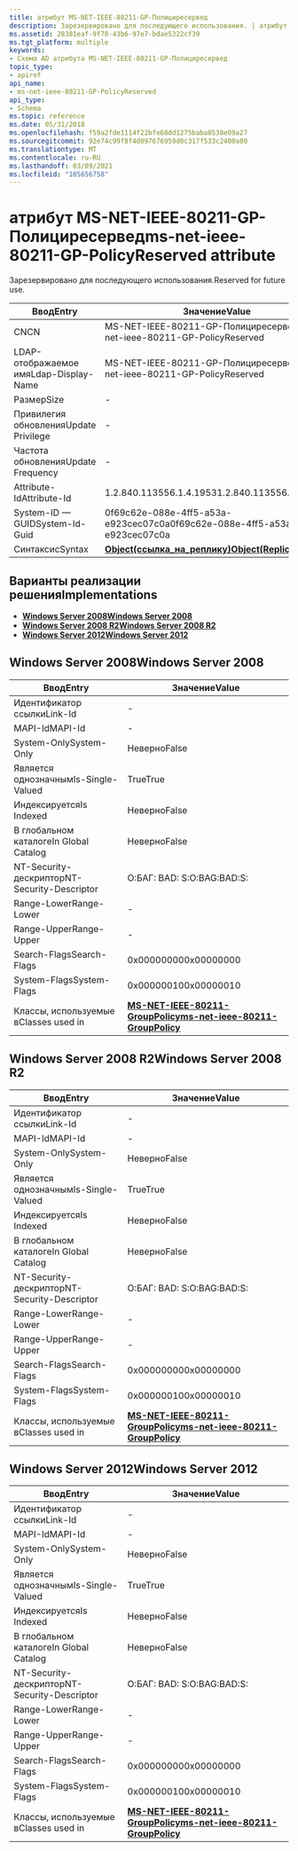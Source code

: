 ```yaml
---
title: атрибут MS-NET-IEEE-80211-GP-Полициресервед
description: Зарезервировано для последующего использования. | атрибут MS-NET-IEEE-80211-GP-Полициресервед
ms.assetid: 28381eaf-9f78-43b6-97e7-bdae5322cf39
ms.tgt_platform: multiple
keywords:
- Схема AD атрибута MS-NET-IEEE-80211-GP-Полициресервед
topic_type:
- apiref
api_name:
- ms-net-ieee-80211-GP-PolicyReserved
api_type:
- Schema
ms.topic: reference
ms.date: 05/31/2018
ms.openlocfilehash: f59a2fde1114f22bfe68dd1275baba8538e09a27
ms.sourcegitcommit: 92e74c99f8f4d097676959d0c317f533c2400a80
ms.translationtype: MT
ms.contentlocale: ru-RU
ms.lasthandoff: 03/09/2021
ms.locfileid: "105656758"
---
```

# <a name="ms-net-ieee-80211-gp-policyreserved-attribute"></a><span data-ttu-id="23983-105">атрибут MS-NET-IEEE-80211-GP-Полициресервед</span><span class="sxs-lookup"><span data-stu-id="23983-105">ms-net-ieee-80211-GP-PolicyReserved attribute</span></span>

<span data-ttu-id="23983-106">Зарезервировано для последующего использования.</span><span class="sxs-lookup"><span data-stu-id="23983-106">Reserved for future use.</span></span>



| <span data-ttu-id="23983-107">Ввод</span><span class="sxs-lookup"><span data-stu-id="23983-107">Entry</span></span> | <span data-ttu-id="23983-108">Значение</span><span class="sxs-lookup"><span data-stu-id="23983-108">Value</span></span> |
|-------------------|-------------------------------------------------------|
| <span data-ttu-id="23983-109">CN</span><span class="sxs-lookup"><span data-stu-id="23983-109">CN</span></span>                | <span data-ttu-id="23983-110">MS-NET-IEEE-80211-GP-Полициресервед</span><span class="sxs-lookup"><span data-stu-id="23983-110">ms-net-ieee-80211-GP-PolicyReserved</span></span>                   |
| <span data-ttu-id="23983-111">LDAP-отображаемое имя</span><span class="sxs-lookup"><span data-stu-id="23983-111">Ldap-Display-Name</span></span> | <span data-ttu-id="23983-112">MS-NET-IEEE-80211-GP-Полициресервед</span><span class="sxs-lookup"><span data-stu-id="23983-112">ms-net-ieee-80211-GP-PolicyReserved</span></span>                   |
| <span data-ttu-id="23983-113">Размер</span><span class="sxs-lookup"><span data-stu-id="23983-113">Size</span></span>              | \-                                                    |
| <span data-ttu-id="23983-114">Привилегия обновления</span><span class="sxs-lookup"><span data-stu-id="23983-114">Update Privilege</span></span>  | \-                                                    |
| <span data-ttu-id="23983-115">Частота обновления</span><span class="sxs-lookup"><span data-stu-id="23983-115">Update Frequency</span></span>  | \-                                                    |
| <span data-ttu-id="23983-116">Attribute-Id</span><span class="sxs-lookup"><span data-stu-id="23983-116">Attribute-Id</span></span>      | <span data-ttu-id="23983-117">1.2.840.113556.1.4.1953</span><span class="sxs-lookup"><span data-stu-id="23983-117">1.2.840.113556.1.4.1953</span></span>                               |
| <span data-ttu-id="23983-118">System-ID — GUID</span><span class="sxs-lookup"><span data-stu-id="23983-118">System-Id-Guid</span></span>    | <span data-ttu-id="23983-119">0f69c62e-088e-4ff5-a53a-e923cec07c0a</span><span class="sxs-lookup"><span data-stu-id="23983-119">0f69c62e-088e-4ff5-a53a-e923cec07c0a</span></span>                  |
| <span data-ttu-id="23983-120">Синтаксис</span><span class="sxs-lookup"><span data-stu-id="23983-120">Syntax</span></span>            | [<span data-ttu-id="23983-121">**Object(ссылка_на_реплику)**</span><span class="sxs-lookup"><span data-stu-id="23983-121">**Object(Replica-Link)**</span></span>](s-object-replica-link.md) |



## <a name="implementations"></a><span data-ttu-id="23983-122">Варианты реализации решения</span><span class="sxs-lookup"><span data-stu-id="23983-122">Implementations</span></span>

-   [<span data-ttu-id="23983-123">**Windows Server 2008**</span><span class="sxs-lookup"><span data-stu-id="23983-123">**Windows Server 2008**</span></span>](#windows-server-2008)
-   [<span data-ttu-id="23983-124">**Windows Server 2008 R2**</span><span class="sxs-lookup"><span data-stu-id="23983-124">**Windows Server 2008 R2**</span></span>](#windows-server-2008-r2)
-   [<span data-ttu-id="23983-125">**Windows Server 2012**</span><span class="sxs-lookup"><span data-stu-id="23983-125">**Windows Server 2012**</span></span>](#windows-server-2012)

## <a name="windows-server-2008"></a><span data-ttu-id="23983-126">Windows Server 2008</span><span class="sxs-lookup"><span data-stu-id="23983-126">Windows Server 2008</span></span>



| <span data-ttu-id="23983-127">Ввод</span><span class="sxs-lookup"><span data-stu-id="23983-127">Entry</span></span> | <span data-ttu-id="23983-128">Значение</span><span class="sxs-lookup"><span data-stu-id="23983-128">Value</span></span> |
|------------------------|-------------------------------------------------------------------------------------|
| <span data-ttu-id="23983-129">Идентификатор ссылки</span><span class="sxs-lookup"><span data-stu-id="23983-129">Link-Id</span></span>                | \-                                                                                  |
| <span data-ttu-id="23983-130">MAPI-Id</span><span class="sxs-lookup"><span data-stu-id="23983-130">MAPI-Id</span></span>                | \-                                                                                  |
| <span data-ttu-id="23983-131">System-Only</span><span class="sxs-lookup"><span data-stu-id="23983-131">System-Only</span></span>            | <span data-ttu-id="23983-132">Неверно</span><span class="sxs-lookup"><span data-stu-id="23983-132">False</span></span>                                                                               |
| <span data-ttu-id="23983-133">Является однозначным</span><span class="sxs-lookup"><span data-stu-id="23983-133">Is-Single-Valued</span></span>       | <span data-ttu-id="23983-134">True</span><span class="sxs-lookup"><span data-stu-id="23983-134">True</span></span>                                                                                |
| <span data-ttu-id="23983-135">Индексируется</span><span class="sxs-lookup"><span data-stu-id="23983-135">Is Indexed</span></span>             | <span data-ttu-id="23983-136">Неверно</span><span class="sxs-lookup"><span data-stu-id="23983-136">False</span></span>                                                                               |
| <span data-ttu-id="23983-137">В глобальном каталоге</span><span class="sxs-lookup"><span data-stu-id="23983-137">In Global Catalog</span></span>      | <span data-ttu-id="23983-138">Неверно</span><span class="sxs-lookup"><span data-stu-id="23983-138">False</span></span>                                                                               |
| <span data-ttu-id="23983-139">NT-Security-дескриптор</span><span class="sxs-lookup"><span data-stu-id="23983-139">NT-Security-Descriptor</span></span> | <span data-ttu-id="23983-140">О:БАГ: BAD: S:</span><span class="sxs-lookup"><span data-stu-id="23983-140">O:BAG:BAD:S:</span></span>                                                                        |
| <span data-ttu-id="23983-141">Range-Lower</span><span class="sxs-lookup"><span data-stu-id="23983-141">Range-Lower</span></span>            | \-                                                                                  |
| <span data-ttu-id="23983-142">Range-Upper</span><span class="sxs-lookup"><span data-stu-id="23983-142">Range-Upper</span></span>            | \-                                                                                  |
| <span data-ttu-id="23983-143">Search-Flags</span><span class="sxs-lookup"><span data-stu-id="23983-143">Search-Flags</span></span>           | <span data-ttu-id="23983-144">0x00000000</span><span class="sxs-lookup"><span data-stu-id="23983-144">0x00000000</span></span>                                                                          |
| <span data-ttu-id="23983-145">System-Flags</span><span class="sxs-lookup"><span data-stu-id="23983-145">System-Flags</span></span>           | <span data-ttu-id="23983-146">0x00000010</span><span class="sxs-lookup"><span data-stu-id="23983-146">0x00000010</span></span>                                                                          |
| <span data-ttu-id="23983-147">Классы, используемые в</span><span class="sxs-lookup"><span data-stu-id="23983-147">Classes used in</span></span>        | [<span data-ttu-id="23983-148">**MS-NET-IEEE-80211-GroupPolicy**</span><span class="sxs-lookup"><span data-stu-id="23983-148">**ms-net-ieee-80211-GroupPolicy**</span></span>](c-ms-net-ieee-80211-grouppolicy.md)<br/> |



## <a name="windows-server-2008-r2"></a><span data-ttu-id="23983-149">Windows Server 2008 R2</span><span class="sxs-lookup"><span data-stu-id="23983-149">Windows Server 2008 R2</span></span>



| <span data-ttu-id="23983-150">Ввод</span><span class="sxs-lookup"><span data-stu-id="23983-150">Entry</span></span> | <span data-ttu-id="23983-151">Значение</span><span class="sxs-lookup"><span data-stu-id="23983-151">Value</span></span> |
|------------------------|-------------------------------------------------------------------------------------|
| <span data-ttu-id="23983-152">Идентификатор ссылки</span><span class="sxs-lookup"><span data-stu-id="23983-152">Link-Id</span></span>                | \-                                                                                  |
| <span data-ttu-id="23983-153">MAPI-Id</span><span class="sxs-lookup"><span data-stu-id="23983-153">MAPI-Id</span></span>                | \-                                                                                  |
| <span data-ttu-id="23983-154">System-Only</span><span class="sxs-lookup"><span data-stu-id="23983-154">System-Only</span></span>            | <span data-ttu-id="23983-155">Неверно</span><span class="sxs-lookup"><span data-stu-id="23983-155">False</span></span>                                                                               |
| <span data-ttu-id="23983-156">Является однозначным</span><span class="sxs-lookup"><span data-stu-id="23983-156">Is-Single-Valued</span></span>       | <span data-ttu-id="23983-157">True</span><span class="sxs-lookup"><span data-stu-id="23983-157">True</span></span>                                                                                |
| <span data-ttu-id="23983-158">Индексируется</span><span class="sxs-lookup"><span data-stu-id="23983-158">Is Indexed</span></span>             | <span data-ttu-id="23983-159">Неверно</span><span class="sxs-lookup"><span data-stu-id="23983-159">False</span></span>                                                                               |
| <span data-ttu-id="23983-160">В глобальном каталоге</span><span class="sxs-lookup"><span data-stu-id="23983-160">In Global Catalog</span></span>      | <span data-ttu-id="23983-161">Неверно</span><span class="sxs-lookup"><span data-stu-id="23983-161">False</span></span>                                                                               |
| <span data-ttu-id="23983-162">NT-Security-дескриптор</span><span class="sxs-lookup"><span data-stu-id="23983-162">NT-Security-Descriptor</span></span> | <span data-ttu-id="23983-163">О:БАГ: BAD: S:</span><span class="sxs-lookup"><span data-stu-id="23983-163">O:BAG:BAD:S:</span></span>                                                                        |
| <span data-ttu-id="23983-164">Range-Lower</span><span class="sxs-lookup"><span data-stu-id="23983-164">Range-Lower</span></span>            | \-                                                                                  |
| <span data-ttu-id="23983-165">Range-Upper</span><span class="sxs-lookup"><span data-stu-id="23983-165">Range-Upper</span></span>            | \-                                                                                  |
| <span data-ttu-id="23983-166">Search-Flags</span><span class="sxs-lookup"><span data-stu-id="23983-166">Search-Flags</span></span>           | <span data-ttu-id="23983-167">0x00000000</span><span class="sxs-lookup"><span data-stu-id="23983-167">0x00000000</span></span>                                                                          |
| <span data-ttu-id="23983-168">System-Flags</span><span class="sxs-lookup"><span data-stu-id="23983-168">System-Flags</span></span>           | <span data-ttu-id="23983-169">0x00000010</span><span class="sxs-lookup"><span data-stu-id="23983-169">0x00000010</span></span>                                                                          |
| <span data-ttu-id="23983-170">Классы, используемые в</span><span class="sxs-lookup"><span data-stu-id="23983-170">Classes used in</span></span>        | [<span data-ttu-id="23983-171">**MS-NET-IEEE-80211-GroupPolicy**</span><span class="sxs-lookup"><span data-stu-id="23983-171">**ms-net-ieee-80211-GroupPolicy**</span></span>](c-ms-net-ieee-80211-grouppolicy.md)<br/> |



## <a name="windows-server-2012"></a><span data-ttu-id="23983-172">Windows Server 2012</span><span class="sxs-lookup"><span data-stu-id="23983-172">Windows Server 2012</span></span>



| <span data-ttu-id="23983-173">Ввод</span><span class="sxs-lookup"><span data-stu-id="23983-173">Entry</span></span> | <span data-ttu-id="23983-174">Значение</span><span class="sxs-lookup"><span data-stu-id="23983-174">Value</span></span> |
|------------------------|-------------------------------------------------------------------------------------|
| <span data-ttu-id="23983-175">Идентификатор ссылки</span><span class="sxs-lookup"><span data-stu-id="23983-175">Link-Id</span></span>                | \-                                                                                  |
| <span data-ttu-id="23983-176">MAPI-Id</span><span class="sxs-lookup"><span data-stu-id="23983-176">MAPI-Id</span></span>                | \-                                                                                  |
| <span data-ttu-id="23983-177">System-Only</span><span class="sxs-lookup"><span data-stu-id="23983-177">System-Only</span></span>            | <span data-ttu-id="23983-178">Неверно</span><span class="sxs-lookup"><span data-stu-id="23983-178">False</span></span>                                                                               |
| <span data-ttu-id="23983-179">Является однозначным</span><span class="sxs-lookup"><span data-stu-id="23983-179">Is-Single-Valued</span></span>       | <span data-ttu-id="23983-180">True</span><span class="sxs-lookup"><span data-stu-id="23983-180">True</span></span>                                                                                |
| <span data-ttu-id="23983-181">Индексируется</span><span class="sxs-lookup"><span data-stu-id="23983-181">Is Indexed</span></span>             | <span data-ttu-id="23983-182">Неверно</span><span class="sxs-lookup"><span data-stu-id="23983-182">False</span></span>                                                                               |
| <span data-ttu-id="23983-183">В глобальном каталоге</span><span class="sxs-lookup"><span data-stu-id="23983-183">In Global Catalog</span></span>      | <span data-ttu-id="23983-184">Неверно</span><span class="sxs-lookup"><span data-stu-id="23983-184">False</span></span>                                                                               |
| <span data-ttu-id="23983-185">NT-Security-дескриптор</span><span class="sxs-lookup"><span data-stu-id="23983-185">NT-Security-Descriptor</span></span> | <span data-ttu-id="23983-186">О:БАГ: BAD: S:</span><span class="sxs-lookup"><span data-stu-id="23983-186">O:BAG:BAD:S:</span></span>                                                                        |
| <span data-ttu-id="23983-187">Range-Lower</span><span class="sxs-lookup"><span data-stu-id="23983-187">Range-Lower</span></span>            | \-                                                                                  |
| <span data-ttu-id="23983-188">Range-Upper</span><span class="sxs-lookup"><span data-stu-id="23983-188">Range-Upper</span></span>            | \-                                                                                  |
| <span data-ttu-id="23983-189">Search-Flags</span><span class="sxs-lookup"><span data-stu-id="23983-189">Search-Flags</span></span>           | <span data-ttu-id="23983-190">0x00000000</span><span class="sxs-lookup"><span data-stu-id="23983-190">0x00000000</span></span>                                                                          |
| <span data-ttu-id="23983-191">System-Flags</span><span class="sxs-lookup"><span data-stu-id="23983-191">System-Flags</span></span>           | <span data-ttu-id="23983-192">0x00000010</span><span class="sxs-lookup"><span data-stu-id="23983-192">0x00000010</span></span>                                                                          |
| <span data-ttu-id="23983-193">Классы, используемые в</span><span class="sxs-lookup"><span data-stu-id="23983-193">Classes used in</span></span>        | [<span data-ttu-id="23983-194">**MS-NET-IEEE-80211-GroupPolicy**</span><span class="sxs-lookup"><span data-stu-id="23983-194">**ms-net-ieee-80211-GroupPolicy**</span></span>](c-ms-net-ieee-80211-grouppolicy.md)<br/> |



 

 





